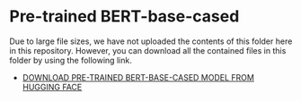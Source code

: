 # Pre-trained BERT-base-cased

Due to large file sizes, we have not uploaded the contents of this folder here in this repository. However, you can download all the contained files in this folder by using the following link.

- [DOWNLOAD PRE-TRAINED BERT-BASE-CASED MODEL FROM HUGGING FACE](https://huggingface.co/bert-base-cased)
